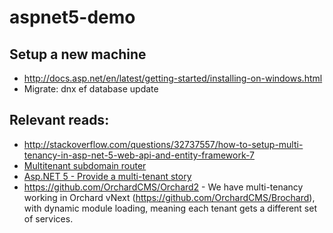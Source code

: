 # aspnet5-demo


## Setup a new machine
* http://docs.asp.net/en/latest/getting-started/installing-on-windows.html
* Migrate: dnx ef database update

## Relevant reads:

* http://stackoverflow.com/questions/32737557/how-to-setup-multi-tenancy-in-asp-net-5-web-api-and-entity-framework-7
* [Multitenant subdomain router](https://nocture.dk/2015/02/12/subdomain-based-multitenancy-asp-net-mvc-5/)
* [Asp.NET 5 - Provide a multi-tenant story](https://github.com/aspnet/Home/issues/973)
* https://github.com/OrchardCMS/Orchard2 - We have multi-tenancy working in Orchard vNext (https://github.com/OrchardCMS/Brochard), with dynamic module loading, meaning each tenant gets a different set of services.
